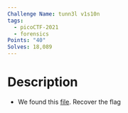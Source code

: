 ```yaml
---
Challenge Name: tunn3l v1s10n
tags:
  - picoCTF-2021
  - forensics
Points: "40"
Solves: 18,089
---
```

# Description
- We found this [file](https://mercury.picoctf.net/static/d0129ad98ba9258ab59e7700a1b18c14/tunn3l_v1s10n). Recover the flag
